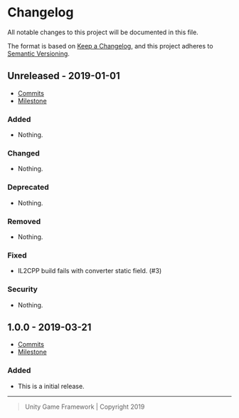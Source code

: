 # Changelog
All notable changes to this project will be documented in this file.

The format is based on [Keep a Changelog](https://keepachangelog.com/en/1.0.0/),
and this project adheres to [Semantic Versioning](https://semver.org/spec/v2.0.0.html).

## Unreleased - 2019-01-01
- [Commits](https://github.com/unity-game-framework/ugf-math/compare/0.0.0...0.0.0)
- [Milestone](https://github.com/unity-game-framework/ugf-math/milestone/0?closed=1)

### Added
- Nothing.

### Changed
- Nothing.

### Deprecated
- Nothing.

### Removed
- Nothing.

### Fixed
- IL2CPP build fails with converter static field. (#3)

### Security
- Nothing.

## 1.0.0 - 2019-03-21
- [Commits](https://github.com/unity-game-framework/ugf-math/compare/f07457b...1.0.0)
- [Milestone](https://github.com/unity-game-framework/ugf-math/milestone/1?closed=1)

### Added
- This is a initial release.

---
> Unity Game Framework | Copyright 2019
